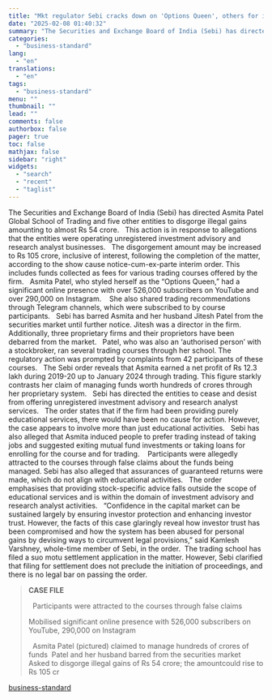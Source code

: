 ```yaml
---
title: "Mkt regulator Sebi cracks down on 'Options Queen', others for illegal gains"
date: "2025-02-08 01:40:32"
summary: "The Securities and Exchange Board of India (Sebi) has directed Asmita Patel Global School of Trading and five other entities to disgorge illegal gains amounting to almost Rs 54 crore. This action is in response to allegations that the entities were operating unregistered investment advisory and research analyst businesses. The..."
categories:
  - "business-standard"
lang:
  - "en"
translations:
  - "en"
tags:
  - "business-standard"
menu: ""
thumbnail: ""
lead: ""
comments: false
authorbox: false
pager: true
toc: false
mathjax: false
sidebar: "right"
widgets:
  - "search"
  - "recent"
  - "taglist"
---
```


The Securities and Exchange Board of India (Sebi) has directed Asmita Patel Global School of Trading and five other entities to disgorge illegal gains amounting to almost Rs 54 crore.
 
This action is in response to allegations that the entities were operating unregistered investment advisory and research analyst businesses.
 
The disgorgement amount may be increased to Rs 105 crore, inclusive of interest, following the completion of the matter, according to the show cause notice-cum-ex-parte interim order. This includes funds collected as fees for various trading courses offered by the firm.
 
Asmita Patel, who styled herself as the “Options Queen,” had a significant online presence with over 526,000 subscribers on YouTube and over 290,000 on Instagram. 
 
She also shared trading recommendations through Telegram channels, which were subscribed to by course participants.
 
Sebi has barred Asmita and her husband Jitesh Patel from the securities market until further notice. Jitesh was a director in the firm. Additionally, three proprietary firms and their proprietors have been debarred from the market.
 
Patel, who was also an ‘authorised person’ with a stockbroker, ran several trading courses through her school. The regulatory action was prompted by complaints from 42 participants of these courses.
 
The Sebi order reveals that Asmita earned a net profit of Rs 12.3 lakh during 2019-20 up to January 2024 through trading. This figure starkly contrasts her claim of managing funds worth hundreds of crores through her proprietary system.
 
Sebi has directed the entities to cease and desist from offering unregistered investment advisory and research analyst services.
 
The order states that if the firm had been providing purely educational services, there would have been no cause for action. However, the case appears to involve more than just educational activities.
 
Sebi has also alleged that Asmita induced people to prefer trading instead of taking jobs and suggested exiting mutual fund investments or taking loans for enrolling for the course and for trading. 
 
Participants were allegedly attracted to the courses through false claims about the funds being managed. Sebi has also alleged that assurances of guaranteed returns were made, which do not align with educational activities.
 
The order emphasises that providing stock-specific advice falls outside the scope of educational services and is within the domain of investment advisory and research analyst activities.
 
“Confidence in the capital market can be sustained largely by ensuring investor protection and enhancing investor trust. However, the facts of this case glaringly reveal how investor trust has been compromised and how the system has been abused for personal gains by devising ways to circumvent legal provisions,” said Kamlesh Varshney, whole-time member of Sebi, in the order. 
The trading school has filed a suo motu settlement application in the matter. However, Sebi clarified that filing for settlement does not preclude the initiation of proceedings, and there is no legal bar on passing the order.
 
> **CASE FILE**
> 
>  
> Participants were attracted to the courses through false claims 
> 
> Mobilised significant online presence with 526,000 subscribers on YouTube, 290,000 on Instagram
> 
>  
> Asmita Patel (pictured) claimed to manage hundreds of crores of funds 
> Patel and her husband barred from the securities market 
> Asked to disgorge illegal gains of Rs 54 crore; the amountcould rise to Rs 105 cr

[business-standard](https://www.business-standard.com/markets/news/sebi-impounds-rs-53-crore-illegal-gains-from-asmita-patel-five-others-125020701263_1.html)
